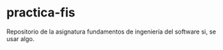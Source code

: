 # practica-fis
Repositorio de la asignatura fundamentos de ingeniería del software
si, se usar algo.
